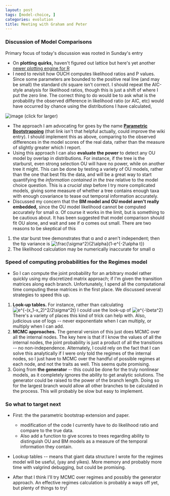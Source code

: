 ```yaml
---
layout: post
tags: [model-choice, ]
categories: evolution
title: Meeting with Graham and Peter
---
```







 








### Discussion of Model Comparisons

Primary focus of today's discussion was rooted in Sunday's entry

-   On **plotting quirks,** haven't figured out lattice but here's yet
    another [newer plotting engine for
    R](http://had.co.nz "http://had.co.nz")
-   I need to revisit how OUCH computes likelihood ratios and P values.
    Since some parameters are bounded to the positive real line (and may
    be small) the standard chi square isn't correct. I should repeat the
    AIC-style analysis for likelihood ratios, though this is just a
    shift of where I put the zero line. The correct thing to do would be
    to ask what is the probability the observed difference in likelihood
    ratio (or AIC, etc) would have occurred by chance using the
    distributions I have calculated,

![image](http://openwetware.org/images/thumb/4/43/Aic_panels.png/60px-Aic_panels.png)
(click for larger)

-   The approach I am advocating for goes by the name **[Parametric
    Bootstrapping](http://en.wikipedia.org/wiki/Bootstrapping_(statistics)#Parametric_bootstrap "http://en.wikipedia.org/wiki/Bootstrapping_(statistics)#Parametric_bootstrap")**
    (that link isn't that helpful actually, could improve the wiki
    entry). I should implement this as above, comparing to the observed
    differences in the model scores of the real data, rather than the
    measure of slightly greater which I report.
-   Using this approach I can also **evaluate the power** to detect any
    OU model by overlap in distributions. For instance, if the tree is
    the starburst, even strong selection OU will have no power, while on
    another tree it might. This can be done by testing a variety of OU
    models, rather than the one that best fits the data, and will be a
    great way to start quantifying the *information contained in the
    tree* relative to the model choice question. This is a *crucial
    step* before I try more complicated models, giving some measure of
    whether a tree contains enough taxa with enough covariance to tease
    out temporal information accurately.
-   Discussed my concern that the **BM model and OU model aren't really
    embedded,** since the OU model likelihood cannot be computed
    accurately for small α. Of course it works in the limit, but is
    something to be cautious about. It has been suggested that model
    comparison should fit OU alone, and wait and see if α comes out
    small. There are two reasons to be skeptical of this

1.  the star burst tree demonstrates that α and σ aren't independent;
    then the tip variance is
    ![\\frac{\\sigma\^2}{2\\alpha}(1-e\^{-2\\alpha
    t})](http://openwetware.org/images/math/0/8/e/08e417731492414f9f1c6aaf090ad471.png)
2.  The likelihood calculation may be numerically inaccurate for small α

### Speed of computing probabilities for the Regimes model

-   So I can compute the joint probability for an arbitrary model rather
    quickly using my discretized matrix approach; if I'm given the
    transition matrices along each branch. Unfortunately, I spend all
    the computational time computing these matrices in the first place.
    We discussed several strategies to speed this up.

1.  **Look-up tables.** For instance, rather than calculating
    ![e\^{-(x\_1-x\_2)\^2/2\\sigma\^2t}](http://openwetware.org/images/math/d/a/e/daead000f739dd5aa84fd9f58b511b67.png)
    I could use the look-up of
    ![e\^{-\\beta\^2}](http://openwetware.org/images/math/4/3/7/437ccc3edf32ee596e40ed14de1e3259.png)
    There's a variety of places this kind of trick can help with. Also,
    judicious use of logs -- never exponentiate when I can multiply, or
    multiply when I can add.
2.  **MCMC approaches.** The general version of this just does MCMC over
    all the internal nodes. The key here is that if I know the values of
    all the internal nodes, the joint probability is just a product of
    all the transitions -- no non-independence. Alternately, I could
    rely on the fact that I can solve this analytically if I were only
    told the regimes of the internal nodes, so I just have to MCMC over
    the handful of possible regimes at each node, and not the traits as
    well. This seems quite promising.
3.  Going from **the generator** -- this could be done for the truly
    nonlinear models, as it completely ignores the ability to get
    analytic solutions. The generator could be raised to the power of
    the branch length. Doing so for the largest branch would allow all
    other branches to be calculated in the process. This will probably
    be slow but easy to implement.

### So what to target next

-   First: the the parametric bootstrap extension and paper.
    -   modification of the code I currently have to do likelihood ratio
        and compare to the true data.
    -   Also add a function to give scores to trees regarding ability to
        distinguish OU and BM models as a measure of the temporal
        information they contain.

-   Lookup tables -- means that giant data structure I wrote for the
    regimes model will be useful, (yay and yikes). More memory and
    probably more time with valgrind debugging, but could be promising.
-   After that I think I'll try MCMC over regimes and possibly the
    generator approach. An effective regimes calculation is probably a
    ways off yet, but plenty of things to try!


